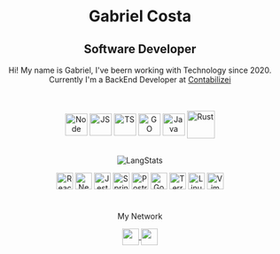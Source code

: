<div align="center">

  <div>
  <h1>Gabriel Costa</h1>
  <h2>Software Developer</h2>

  <p>Hi! My name is Gabriel, I've beern working with Technology since 2020. <br>
  Currently I'm a BackEnd Developer at <a href="https://www.contabilizei.com.br">Contabilizei</a>
  </p>
  <br/>
  </div>
  
  <div style="display: inline_block"><br>
    <img align="center" alt="Node" height="40" width="40" src="https://cdn.jsdelivr.net/gh/devicons/devicon/icons/nodejs/nodejs-original.svg">
    <img align="center" alt="JS" height="40" width="40" src="https://cdn.jsdelivr.net/gh/devicons/devicon/icons/javascript/javascript-original.svg">
    <img align="center" alt="TS" height="40" width="40" src="https://cdn.jsdelivr.net/gh/devicons/devicon/icons/typescript/typescript-original.svg">
    <img align="center" alt="GO" height="40" width="40" src="https://cdn.jsdelivr.net/gh/devicons/devicon/icons/go/go-original-wordmark.svg">
    <img align="center" alt="Java" height="40" width="40" src="https://cdn.jsdelivr.net/gh/devicons/devicon/icons/java/java-plain.svg">
    <img align="center" alt="Rust" height="50" width="50" src="https://icons-for-free.com/download-icon-vscode+icons+type+rust-1324451477410103145_0.svg">
  </div>
  <br>

![LangStats](https://github-readme-stats.vercel.app/api/top-langs/?username=costiss&hide_progress=true&&hide=html,shell,makefile,lua,Dockerfile&theme=dracula)

  <div style="display: inline_block">
      <img alt="React" height="30" src="https://cdn.jsdelivr.net/gh/devicons/devicon/icons/react/react-original.svg" />      
      <img alt="NestJs" height="30" src="https://cdn.jsdelivr.net/gh/devicons/devicon/icons/nestjs/nestjs-plain.svg" />
      <img alt="Jest" height="30" src="https://cdn.jsdelivr.net/gh/devicons/devicon/icons/jest/jest-plain.svg" />
      <img alt="Spring" height="30" src="https://cdn.jsdelivr.net/gh/devicons/devicon/icons/spring/spring-original.svg" />
      <img alt="PostrgeSQL" height="30" src="https://cdn.jsdelivr.net/gh/devicons/devicon/icons/postgresql/postgresql-original.svg" />      
      <img alt="GoogleCloud" height="30" src="https://cdn.jsdelivr.net/gh/devicons/devicon/icons/googlecloud/googlecloud-original.svg" />
      <img alt="Terraform" height="30" src="https://cdn.jsdelivr.net/gh/devicons/devicon/icons/terraform/terraform-original.svg" />         
      <img alt="Linux" height="30" src="https://cdn.jsdelivr.net/gh/devicons/devicon/icons/linux/linux-original.svg" />
      <img alt="Vim" height="30" src="https://cdn.jsdelivr.net/gh/devicons/devicon/icons/vim/vim-plain.svg" />         
  </div>
  
  <br>
  <div style="margin-top: 20px" >
      <p>My Network</p>
      <div >
          <a href="https://www.linkedin.com/in/gabriel-costa-martins-ganassin-b6a3231a4/">
              <img align="center" height="30" src="https://img.shields.io/badge/LinkedIn-0077B5?style=for-the-badge&logo=linkedin&logoColor=white" />
          </a>
          <a href="mailto:gabricostam@gmail.com">
              <img align="center" height="30" src="https://img.shields.io/badge/Gmail-D14836?style=for-the-badge&logo=gmail&logoColor=white" />
          </a>
      </div>
  </div>

</div>
